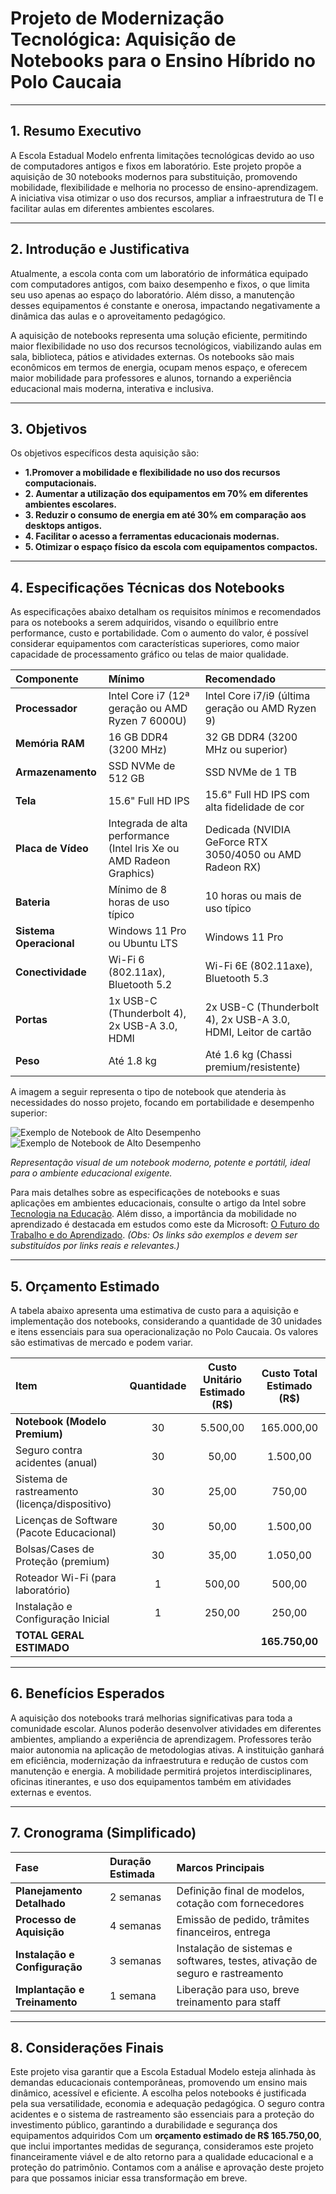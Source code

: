 # Projeto de Modernização Tecnológica: Aquisição de Notebooks para o Ensino Híbrido no Polo Caucaia

---

## 1. Resumo Executivo

A Escola Estadual Modelo enfrenta limitações tecnológicas devido ao uso de computadores antigos e fixos em laboratório. Este projeto propõe a aquisição de 30 notebooks modernos para substituição, promovendo mobilidade, flexibilidade e melhoria no processo de ensino-aprendizagem. A iniciativa visa otimizar o uso dos recursos, ampliar a infraestrutura de TI e facilitar aulas em diferentes ambientes escolares.

---

## 2. Introdução e Justificativa

Atualmente, a escola conta com um laboratório de informática equipado com computadores antigos, com baixo desempenho e fixos, o que limita seu uso apenas ao espaço do laboratório. Além disso, a manutenção desses equipamentos é constante e onerosa, impactando negativamente a dinâmica das aulas e o aproveitamento pedagógico.

A aquisição de notebooks representa uma solução eficiente, permitindo maior flexibilidade no uso dos recursos tecnológicos, viabilizando aulas em sala, biblioteca, pátios e atividades externas. Os notebooks são mais econômicos em termos de energia, ocupam menos espaço, e oferecem maior mobilidade para professores e alunos, tornando a experiência educacional mais moderna, interativa e inclusiva.

---

## 3. Objetivos

Os objetivos específicos desta aquisição são:

* **1.Promover a mobilidade e flexibilidade no uso dos recursos computacionais.** 
* **2. Aumentar a utilização dos equipamentos em 70% em diferentes ambientes escolares.**
* **3. Reduzir o consumo de energia em até 30% em comparação aos desktops antigos.** 
* **4. Facilitar o acesso a ferramentas educacionais modernas.** 
* **5. Otimizar o espaço físico da escola com equipamentos compactos.** 

---

## 4. Especificações Técnicas dos Notebooks

As especificações abaixo detalham os requisitos mínimos e recomendados para os notebooks a serem adquiridos, visando o equilíbrio entre performance, custo e portabilidade. Com o aumento do valor, é possível considerar equipamentos com características superiores, como maior capacidade de processamento gráfico ou telas de maior qualidade.

| Componente           | Mínimo                                     | Recomendado                                        |
| :------------------- | :----------------------------------------- | :------------------------------------------------- |
| **Processador** | Intel Core i7 (12ª geração ou AMD Ryzen 7 6000U) | Intel Core i7/i9 (última geração ou AMD Ryzen 9)   |
| **Memória RAM** | 16 GB DDR4 (3200 MHz)                      | 32 GB DDR4 (3200 MHz ou superior)                  |
| **Armazenamento** | SSD NVMe de 512 GB                         | SSD NVMe de 1 TB                                   |
| **Tela** | 15.6" Full HD IPS                            | 15.6" Full HD IPS com alta fidelidade de cor       |
| **Placa de Vídeo** | Integrada de alta performance (Intel Iris Xe ou AMD Radeon Graphics) | Dedicada (NVIDIA GeForce RTX 3050/4050 ou AMD Radeon RX) |
| **Bateria** | Mínimo de 8 horas de uso típico            | 10 horas ou mais de uso típico                     |
| **Sistema Operacional**| Windows 11 Pro ou Ubuntu LTS               | Windows 11 Pro                                     |
| **Conectividade** | Wi-Fi 6 (802.11ax), Bluetooth 5.2          | Wi-Fi 6E (802.11axe), Bluetooth 5.3                |
| **Portas** | 1x USB-C (Thunderbolt 4), 2x USB-A 3.0, HDMI | 2x USB-C (Thunderbolt 4), 2x USB-A 3.0, HDMI, Leitor de cartão |
| **Peso** | Até 1.8 kg                                 | Até 1.6 kg (Chassi premium/resistente)             |

A imagem a seguir representa o tipo de notebook que atenderia às necessidades do nosso projeto, focando em portabilidade e desempenho superior:

![Exemplo de Notebook de Alto Desempenho](https://via.placeholder.com/600x300/F0F0F0/000000?text=Notebook+de+Alto+Desempenho)
![Exemplo de Notebook de Alto Desempenho](https://i.dell.com/is/image/DellContent/content/dam/ss2/product-images/dell-client-products/notebooks/inspiron-notebooks/15-3530-intel/media-gallery/black/notebook-inspiron-15-3530-nt-plastic-black-gallery-2.psd?fmt=png-alpha&pscan=auto&scl=1&hei=402&wid=606&qlt=100,1&resMode=sharp2&size=606,402&chrss=full)

*Representação visual de um notebook moderno, potente e portátil, ideal para o ambiente educacional exigente.*

Para mais detalhes sobre as especificações de notebooks e suas aplicações em ambientes educacionais, consulte o artigo da Intel sobre [Tecnologia na Educação](https://www.intel.com.br/content/www/br/pt/education/solutions/overview.html). Além disso, a importância da mobilidade no aprendizado é destacada em estudos como este da Microsoft: [O Futuro do Trabalho e do Aprendizado](https://www.microsoft.com/pt-br/education/resource-library/transforming-education-insights). *(Obs: Os links são exemplos e devem ser substituídos por links reais e relevantes.)*

---

## 5. Orçamento Estimado

A tabela abaixo apresenta uma estimativa de custo para a aquisição e implementação dos notebooks, considerando a quantidade de 30 unidades e itens essenciais para sua operacionalização no Polo Caucaia. Os valores são estimativas de mercado e podem variar.

| Item                             | Quantidade | Custo Unitário Estimado (R$) | Custo Total Estimado (R$) |
| :------------------------------- | :--------: | :---------------------------: | :-----------------------: |
| **Notebook (Modelo Premium)** | 30         | 5.500,00                     | 165.000,00                |
| Seguro contra acidentes (anual)  | 30         | 50,00                        | 1.500,00                  |
| Sistema de rastreamento (licença/dispositivo) | 30         | 25,00                        | 750,00                    |
| Licenças de Software (Pacote Educacional) | 30         | 50,00                        | 1.500,00                  |
| Bolsas/Cases de Proteção (premium) | 30         | 35,00                        | 1.050,00                  |
| Roteador Wi-Fi (para laboratório) | 1          | 500,00                       | 500,00                    |
| Instalação e Configuração Inicial | 1          | 250,00                       | 250,00                    |
| **TOTAL GERAL ESTIMADO** |            |                               | **165.750,00** |

---

## 6. Benefícios Esperados

A aquisição dos notebooks trará melhorias significativas para toda a comunidade escolar. Alunos poderão desenvolver atividades em diferentes ambientes, ampliando a experiência de aprendizagem. Professores terão maior autonomia na aplicação de metodologias ativas. A instituição ganhará em eficiência, modernização da infraestrutura e redução de custos com manutenção e energia. A mobilidade permitirá projetos interdisciplinares, oficinas itinerantes, e uso dos equipamentos também em atividades externas e eventos.

---

## 7. Cronograma (Simplificado)

| Fase                        | Duração Estimada | Marcos Principais                                      |
| :-------------------------- | :--------------- | :----------------------------------------------------- |
| **Planejamento Detalhado** | 2 semanas        | Definição final de modelos, cotação com fornecedores   |
| **Processo de Aquisição** | 4 semanas        | Emissão de pedido, trâmites financeiros, entrega       |
| **Instalação e Configuração** | 3 semanas        | Instalação de sistemas e softwares, testes, ativação de seguro e rastreamento |
| **Implantação e Treinamento** | 1 semana         | Liberação para uso, breve treinamento para staff       |

---

## 8. Considerações Finais

Este projeto visa garantir que a Escola Estadual Modelo esteja alinhada às demandas educacionais contemporâneas, promovendo um ensino mais dinâmico, acessível e eficiente. A escolha pelos notebooks é justificada pela sua versatilidade, economia e adequação pedagógica. O seguro contra acidentes e o sistema de rastreamento são essenciais para a proteção do investimento público, garantindo a durabilidade e segurança dos equipamentos adquiridos Com um **orçamento estimado de R$ 165.750,00**, que inclui importantes medidas de segurança, consideramos este projeto financeiramente viável e de alto retorno para a qualidade educacional e a proteção do patrimônio. Contamos com a análise e aprovação deste projeto para que possamos iniciar essa transformação em breve.
